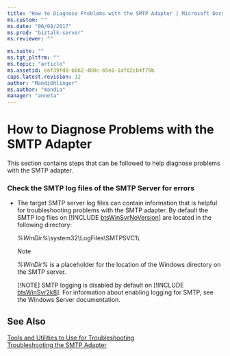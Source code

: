 ```yaml
---
title: "How to Diagnose Problems with the SMTP Adapter | Microsoft Docs"
ms.custom: ""
ms.date: "06/08/2017"
ms.prod: "biztalk-server"
ms.reviewer: ""

ms.suite: ""
ms.tgt_pltfrm: ""
ms.topic: "article"
ms.assetid: eaf39fd8-b662-4b0c-b5e8-1af02cb4f79b
caps.latest.revision: 12
author: "MandiOhlinger"
ms.author: "mandia"
manager: "anneta"
---
```

# How to Diagnose Problems with the SMTP Adapter
This section contains steps that can be followed to help diagnose problems with the SMTP adapter.  
  
### Check the SMTP log files of the SMTP Server for errors  
  
- The target SMTP server log files can contain information that is helpful for troubleshooting problems with the SMTP adapter. By default the SMTP log files on [!INCLUDE [btsWinSvrNoVersion](../includes/btswinsvrnoversion-md.md)] are located in the following directory:  
  
   <em>%WinDir%\\</em>system32\LogFiles\SMTPSVC1\  
  
  > [!NOTE]
  >  *%WinDir%* is a placeholder for the location of the Windows directory on the SMTP server.  
  > 
  > [!NOTE]
  >  SMTP logging is disabled by default on [!INCLUDE [btsWinSvr2k8](../includes/btswinsvr2k8-md.md)]. For information about enabling logging for SMTP, see the Windows Server documentation.  
  
## See Also  
 [Tools and Utilities to Use for Troubleshooting](../core/tools-and-utilities-to-use-for-troubleshooting.md)   
 [Troubleshooting the SMTP Adapter](../core/troubleshooting-the-smtp-adapter.md)